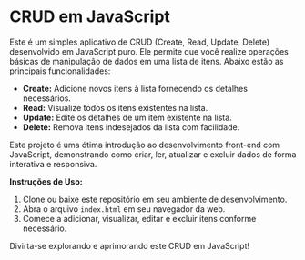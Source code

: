 
# **CRUD em JavaScript**


Este é um simples aplicativo de CRUD (Create, Read, Update, Delete) desenvolvido em JavaScript puro. Ele permite que você realize operações básicas de manipulação de dados em uma lista de itens. Abaixo estão as principais funcionalidades:

- **Create:** Adicione novos itens à lista fornecendo os detalhes necessários.
- **Read:** Visualize todos os itens existentes na lista.
- **Update:** Edite os detalhes de um item existente na lista.
- **Delete:** Remova itens indesejados da lista com facilidade.

Este projeto é uma ótima introdução ao desenvolvimento front-end com JavaScript, demonstrando como criar, ler, atualizar e excluir dados de forma interativa e responsiva.

**Instruções de Uso:**

1. Clone ou baixe este repositório em seu ambiente de desenvolvimento.
2. Abra o arquivo `index.html` em seu navegador da web.
3. Comece a adicionar, visualizar, editar e excluir itens conforme necessário.

Divirta-se explorando e aprimorando este CRUD em JavaScript!